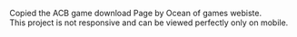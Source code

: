 Copied the ACB game download Page by Ocean of games webiste. <br> This project is not responsive and can be viewed perfectly only on mobile.
